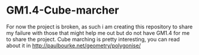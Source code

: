 # GM1.4-Cube-marcher
For now the project is broken, as such i am creating this repository to share my failure with those that might help me out but do not have GM1.4 for me to share the project.
Cube marching is pretty interesting, you can read about it in http://paulbourke.net/geometry/polygonise/
